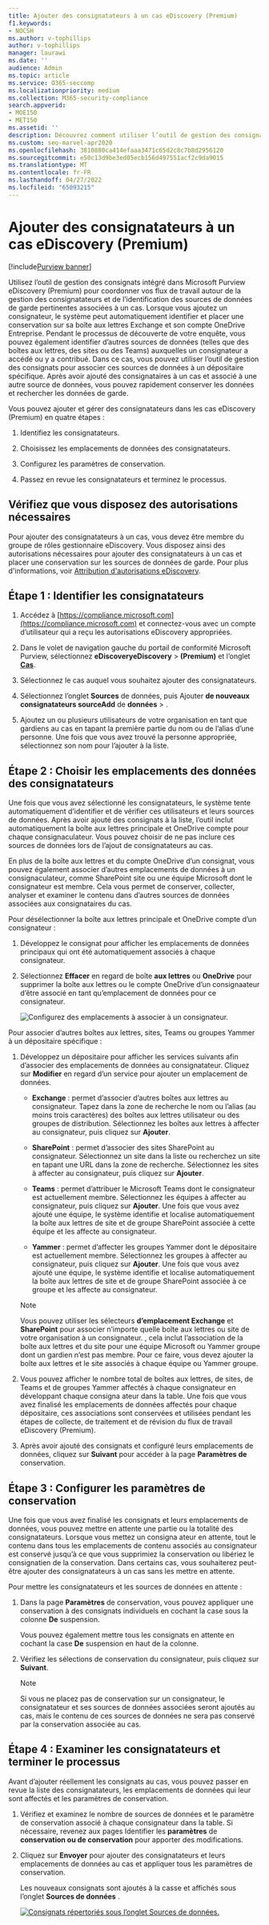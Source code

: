 ```yaml
---
title: Ajouter des consignatateurs à un cas eDiscovery (Premium)
f1.keywords:
- NOCSH
ms.author: v-tophillips
author: v-tophillips
manager: laurawi
ms.date: ''
audience: Admin
ms.topic: article
ms.service: O365-seccomp
ms.localizationpriority: medium
ms.collection: M365-security-compliance
search.appverid:
- MOE150
- MET150
ms.assetid: ''
description: Découvrez comment utiliser l’outil de gestion des consignats intégré dans Microsoft Purview eDiscovery (Premium) pour coordonner vos flux de travail et identifier les sources de données pertinentes dans un cas.
ms.custom: seo-marvel-apr2020
ms.openlocfilehash: 3810880ca414efaaa3471c65d2c8c7b8d2956120
ms.sourcegitcommit: e50c13d9be3ed05ecb156d497551acf2c9da9015
ms.translationtype: MT
ms.contentlocale: fr-FR
ms.lasthandoff: 04/27/2022
ms.locfileid: "65093215"
---
```

# <a name="add-custodians-to-an-ediscovery-premium-case"></a>Ajouter des consignatateurs à un cas eDiscovery (Premium)

[!include[Purview banner](../includes/purview-rebrand-banner.md)]

Utilisez l’outil de gestion des consignats intégré dans Microsoft Purview eDiscovery (Premium) pour coordonner vos flux de travail autour de la gestion des consignatateurs et de l’identification des sources de données de garde pertinentes associées à un cas. Lorsque vous ajoutez un consignateur, le système peut automatiquement identifier et placer une conservation sur sa boîte aux lettres Exchange et son compte OneDrive Entreprise. Pendant le processus de découverte de votre enquête, vous pouvez également identifier d’autres sources de données (telles que des boîtes aux lettres, des sites ou des Teams) auxquelles un consignateur a accédé ou y a contribué. Dans ce cas, vous pouvez utiliser l’outil de gestion des consignats pour associer ces sources de données à un dépositaire spécifique. Après avoir ajouté des consignataires à un cas et associé à une autre source de données, vous pouvez rapidement conserver les données et rechercher les données de garde.

Vous pouvez ajouter et gérer des consignatateurs dans les cas eDiscovery (Premium) en quatre étapes :

1. Identifiez les consignatateurs.

2. Choisissez les emplacements de données des consignatateurs.

3. Configurez les paramètres de conservation.

4. Passez en revue les consignatateurs et terminez le processus.

## <a name="make-sure-you-have-the-necessary-permissions"></a>Vérifiez que vous disposez des autorisations nécessaires

Pour ajouter des consignatateurs à un cas, vous devez être membre du groupe de rôles gestionnaire eDiscovery. Vous disposez ainsi des autorisations nécessaires pour ajouter des consignatateurs à un cas et placer une conservation sur les sources de données de garde. Pour plus d'informations, voir [Attribution d'autorisations eDiscovery](get-started-with-advanced-ediscovery.md#step-2-assign-ediscovery-permissions).

## <a name="step-1-identify-custodians"></a>Étape 1 : Identifier les consignatateurs

1. Accédez à [https://compliance.microsoft.com](https://compliance.microsoft.com) et connectez-vous avec un compte d’utilisateur qui a reçu les autorisations eDiscovery appropriées.

2. Dans le volet de navigation gauche du portail de conformité Microsoft Purview, sélectionnez **eDiscoveryeDiscovery** >  **(Premium)** et l’onglet [**Cas**](https://go.microsoft.com/fwlink/p/?linkid=2173764).

3. Sélectionnez le cas auquel vous souhaitez ajouter des consignatateurs.

4. Sélectionnez l’onglet **Sources** de données, puis Ajouter **de nouveaux consignatateurs sourceAdd** de **données** > .

5. Ajoutez un ou plusieurs utilisateurs de votre organisation en tant que gardiens au cas en tapant la première partie du nom ou de l’alias d’une personne. Une fois que vous avez trouvé la personne appropriée, sélectionnez son nom pour l’ajouter à la liste.

## <a name="step-2-choose-custodian-data-locations"></a>Étape 2 : Choisir les emplacements des données des consignatateurs

Une fois que vous avez sélectionné les consignatateurs, le système tente automatiquement d’identifier et de vérifier ces utilisateurs et leurs sources de données. Après avoir ajouté des consignats à la liste, l’outil inclut automatiquement la boîte aux lettres principale et OneDrive compte pour chaque consignaculateur. Vous pouvez choisir de ne pas inclure ces sources de données lors de l’ajout de consignatateurs au cas.

En plus de la boîte aux lettres et du compte OneDrive d’un consignat, vous pouvez également associer d’autres emplacements de données à un consignaculateur, comme SharePoint site ou une équipe Microsoft dont le consignateur est membre. Cela vous permet de conserver, collecter, analyser et examiner le contenu dans d’autres sources de données associées aux consignataires du cas.

Pour désélectionner la boîte aux lettres principale et OneDrive compte d’un consignateur :

1. Développez le consignat pour afficher les emplacements de données principaux qui ont été automatiquement associés à chaque consignateur.

2. Sélectionnez **Effacer** en regard de boîte **aux lettres** ou **OneDrive** pour supprimer la boîte aux lettres ou le compte OneDrive d’un consignaateur d’être associé en tant qu’emplacement de données pour ce consignateur.

   ![Configurez des emplacements à associer à un consignateur.](../media/ConfigureCustodianLocations.png)

Pour associer d’autres boîtes aux lettres, sites, Teams ou groupes Yammer à un dépositaire spécifique :

1. Développez un dépositaire pour afficher les services suivants afin d’associer des emplacements de données au consignatateur. Cliquez sur **Modifier** en regard d’un service pour ajouter un emplacement de données.

   - **Exchange** : permet d’associer d’autres boîtes aux lettres au consignateur. Tapez dans la zone de recherche le nom ou l’alias (au moins trois caractères) des boîtes aux lettres utilisateur ou des groupes de distribution. Sélectionnez les boîtes aux lettres à affecter au consignateur, puis cliquez sur **Ajouter**.

   - **SharePoint** : permet d’associer des sites SharePoint au consignateur. Sélectionnez un site dans la liste ou recherchez un site en tapant une URL dans la zone de recherche. Sélectionnez les sites à affecter au consignateur, puis cliquez sur **Ajouter**.

   - **Teams** : permet d’attribuer le Microsoft Teams dont le consignateur est actuellement membre. Sélectionnez les équipes à affecter au consignateur, puis cliquez sur **Ajouter**. Une fois que vous avez ajouté une équipe, le système identifie et localise automatiquement la boîte aux lettres de site et de groupe SharePoint associée à cette équipe et les affecte au consignateur.

   - **Yammer** : permet d’affecter les groupes Yammer dont le dépositaire est actuellement membre. Sélectionnez les groupes à affecter au consignateur, puis cliquez sur **Ajouter**. Une fois que vous avez ajouté une équipe, le système identifie et localise automatiquement la boîte aux lettres de site et de groupe SharePoint associée à ce groupe et les affecte au consignateur.

   > [!NOTE]
   > Vous pouvez utiliser les sélecteurs **d’emplacement Exchange** et **SharePoint** pour associer n’importe quelle boîte aux lettres ou site de votre organisation à un consignateur. , cela inclut l’association de la boîte aux lettres et du site pour une équipe Microsoft ou Yammer groupe dont un gardien n’est pas membre. Pour ce faire, vous devez ajouter la boîte aux lettres et le site associés à chaque équipe ou Yammer groupe.

2. Vous pouvez afficher le nombre total de boîtes aux lettres, de sites, de Teams et de groupes Yammer affectés à chaque consignateur en développant chaque consigna ateur dans la table. Une fois que vous avez finalisé les emplacements de données affectés pour chaque dépositaire, ces associations sont conservées et utilisées pendant les étapes de collecte, de traitement et de révision du flux de travail eDiscovery (Premium).

3. Après avoir ajouté des consignats et configuré leurs emplacements de données, cliquez sur **Suivant** pour accéder à la page **Paramètres de** conservation.  

## <a name="step-3-configure-hold-settings"></a>Étape 3 : Configurer les paramètres de conservation

 Une fois que vous avez finalisé les consignats et leurs emplacements de données, vous pouvez mettre en attente une partie ou la totalité des consignatateurs. Lorsque vous mettez un consigna ateur en attente, tout le contenu dans tous les emplacements de contenu associés au consignateur est conservé jusqu’à ce que vous supprimiez la conservation ou libériez le consignatien de la conservation. Dans certains cas, vous souhaiterez peut-être ajouter des consignatateurs à un cas sans les mettre en attente.

Pour mettre les consignatateurs et les sources de données en attente :

1. Dans la page **Paramètres** de conservation, vous pouvez appliquer une conservation à des consignats individuels en cochant la case sous la colonne **De** suspension.

   Vous pouvez également mettre tous les consignats en attente en cochant la case **De** suspension en haut de la colonne.

2. Vérifiez les sélections de conservation du consignateur, puis cliquez sur **Suivant**.

   > [!NOTE]
   > Si vous ne placez pas de conservation sur un consignateur, le consignatateur et ses sources de données associées seront ajoutés au cas, mais le contenu de ces sources de données ne sera pas conservé par la conservation associée au cas.

## <a name="step-4-review-the-custodians-and-complete-the-process"></a>Étape 4 : Examiner les consignatateurs et terminer le processus

Avant d’ajouter réellement les consignats au cas, vous pouvez passer en revue la liste des consignatateurs, les emplacements de données qui leur sont affectés et les paramètres de conservation.

1. Vérifiez et examinez le nombre de sources de données et le paramètre de conservation associé à chaque consignateur dans la table. Si nécessaire, revenez aux pages Identifier les **paramètres** de **conservation ou de conservation** pour apporter des modifications.

2. Cliquez sur **Envoyer** pour ajouter des consignatateurs et leurs emplacements de données au cas et appliquer tous les paramètres de conservation.

   Les nouveaux consignats sont ajoutés à la casse et affichés sous l’onglet **Sources de données** .

   [![Consignats répertoriés sous l’onglet Sources de données.](../media/DataSourcesTab.png) ](../media/DataSourcesTab.png#lightbox)
